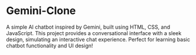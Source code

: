 # Gemini-Clone
A simple AI chatbot inspired by Gemini, built using HTML, CSS, and JavaScript. This project provides a conversational interface with a sleek design, simulating an interactive chat experience. Perfect for learning basic chatbot functionality and UI design!
